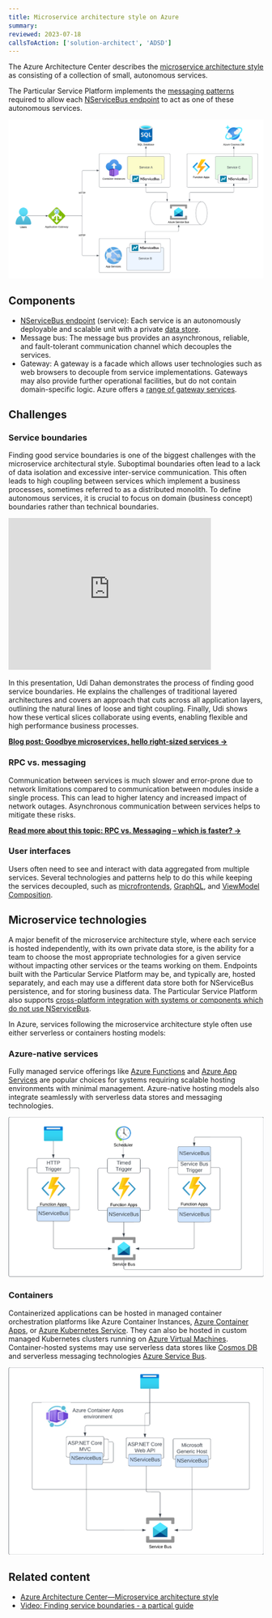 ```yaml
---
title: Microservice architecture style on Azure
summary:
reviewed: 2023-07-18
callsToAction: ['solution-architect', 'ADSD']
---
```


The Azure Architecture Center describes the [microservice architecture style](https://learn.microsoft.com/en-us/azure/architecture/guide/architecture-styles/microservices) as consisting of a collection of small, autonomous services.

The Particular Service Platform implements the [messaging patterns](/nservicebus/messaging/) required to allow each [NServiceBus endpoint](/nservicebus/endpoints) to act as one of these autonomous services.

![](azure-microservices.png)

## Components

* [NServiceBus endpoint](/nservicebus/endpoints) (service): Each service is an autonomously deployable and scalable unit with a private [data store](data-stores.md).
* Message bus: The message bus provides an asynchronous, reliable, and fault-tolerant communication channel which decouples the services.
* Gateway: A gateway is a facade which allows user technologies such as web browsers to decouple from service implementations. Gateways may also provide further operational facilities, but do not contain domain-specific logic. Azure offers a [range of gateway services](https://learn.microsoft.com/en-us/azure/architecture/microservices/design/gateway).

## Challenges

### Service boundaries

Finding good service boundaries is one of the biggest challenges with the microservice architectural style. Suboptimal boundaries often lead to a lack of data isolation and excessive inter-service communication. This often leads to high coupling between services which implement a business processes, sometimes referred to as a distributed monolith. To define autonomous services, it is crucial to focus on domain (business concept) boundaries rather than technical boundaries.

<iframe allowfullscreen frameborder="0" height="300" mozallowfullscreen src="https://player.vimeo.com/video/113515335" webkitallowfullscreen width="400"></iframe>

In this presentation, Udi Dahan demonstrates the process of finding good service boundaries. He explains the challenges of traditional layered architectures and covers an approach that cuts across all application layers, outlining the natural lines of loose and tight coupling. Finally, Udi shows how these vertical slices collaborate using events, enabling flexible and high performance business processes.

[**Blog post: Goodbye microservices, hello right-sized services →**](https://particular.net/blog/goodbye-microservices-hello-right-sized-services)

### RPC vs. messaging

Communication between services is much slower and error-prone due to network limitations compared to communication between modules inside a single process. This can lead to higher latency and increased impact of network outages. Asynchronous communication between services helps to mitigate these risks.

[**Read more about this topic: RPC vs. Messaging – which is faster? →**](https://particular.net/blog/rpc-vs-messaging-which-is-faster)

### User interfaces

Users often need to see and interact with data aggregated from multiple services. Several technologies and patterns help to do this while keeping the services decoupled, such as [microfrontends](https://en.wikipedia.org/wiki/Microfrontend), [GraphQL](https://graphql.org/), and [ViewModel Composition](https://www.viewmodelcomposition.com).

## Microservice technologies

A major benefit of the microservice architecture style, where each service is hosted independently, with its own private data store, is the ability for a team to choose the most appropriate technologies for a given service without impacting other services or the teams working on them. Endpoints built with the Particular Service Platform may be, and typically are, hosted separately, and each may use a different data store both for NServiceBus persistence, and for storing business data. The Particular Service Platform also supports [cross-platform integration with systems or components which do not use NServiceBus](https://particular.net/blog/cross-platform-integration-with-nservicebus-native-message-processing).

In Azure, services following the microservice architecture style often use either serverless or containers hosting models:

### Azure-native services

Fully managed service offerings like [Azure Functions](https://azure.microsoft.com/en-us/products/functions) and [Azure App Services](https://azure.microsoft.com/en-us/products/app-service/) are popular choices for systems requiring scalable hosting environments with minimal management. Azure-native hosting models also integrate seamlessly with serverless data stores and messaging technologies.

![](azure-functions-host.png)

### Containers

Containerized applications can be hosted in managed container orchestration platforms like Azure Container Instances, [Azure Container Apps](https://azure.microsoft.com/en-us/products/container-apps), or [Azure Kubernetes Service](https://azure.microsoft.com/en-us/products/kubernetes-service). They can also be hosted in custom managed Kubernetes clusters running on [Azure Virtual Machines](https://azure.microsoft.com/en-us/products/virtual-machines). Container-hosted systems may use serverless data stores like [Cosmos DB](https://azure.microsoft.com/de-de/products/cosmos-db/) and serverless messaging technologies [Azure Service Bus](https://azure.microsoft.com/de-de/products/service-bus).

![](azure-container-host.png)

## Related content

* [Azure Architecture Center—Microservice architecture style](https://learn.microsoft.com/en-us/azure/architecture/guide/architecture-styles/microservices)
* [Video: Finding service boundaries - a partical guide](https://www.youtube.com/watch?v=655zq4Sdu2w)
